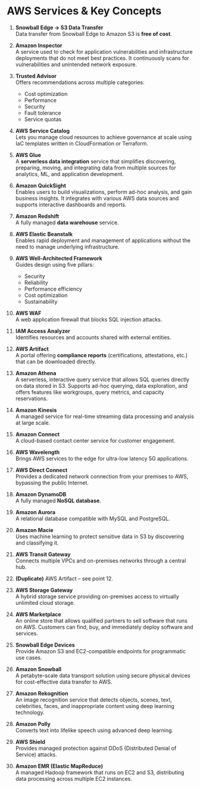 # AWS Services & Key Concepts

1. **Snowball Edge → S3 Data Transfer**  
   Data transfer from Snowball Edge to Amazon S3 is **free of cost**.

2. **Amazon Inspector**  
   A service used to check for application vulnerabilities and infrastructure deployments that do not meet best practices. It continuously scans for vulnerabilities and unintended network exposure.

3. **Trusted Advisor**  
   Offers recommendations across multiple categories:  
   - Cost optimization  
   - Performance  
   - Security  
   - Fault tolerance  
   - Service quotas

4. **AWS Service Catalog**  
   Lets you manage cloud resources to achieve governance at scale using IaC templates written in CloudFormation or Terraform.

5. **AWS Glue**  
   A **serverless data integration** service that simplifies discovering, preparing, moving, and integrating data from multiple sources for analytics, ML, and application development.

6. **Amazon QuickSight**  
   Enables users to build visualizations, perform ad-hoc analysis, and gain business insights. It integrates with various AWS data sources and supports interactive dashboards and reports.

7. **Amazon Redshift**  
   A fully managed **data warehouse** service.

8. **AWS Elastic Beanstalk**  
   Enables rapid deployment and management of applications without the need to manage underlying infrastructure.

9. **AWS Well-Architected Framework**  
   Guides design using five pillars:  
   - Security  
   - Reliability  
   - Performance efficiency  
   - Cost optimization  
   - Sustainability

10. **AWS WAF**  
    A web application firewall that blocks SQL injection attacks.

11. **IAM Access Analyzer**  
    Identifies resources and accounts shared with external entities.

12. **AWS Artifact**  
    A portal offering **compliance reports** (certifications, attestations, etc.) that can be downloaded directly.

13. **Amazon Athena**  
    A serverless, interactive query service that allows SQL queries directly on data stored in S3. Supports ad-hoc querying, data exploration, and offers features like workgroups, query metrics, and capacity reservations.

14. **Amazon Kinesis**  
    A managed service for real-time streaming data processing and analysis at large scale.

15. **Amazon Connect**  
    A cloud-based contact center service for customer engagement.

16. **AWS Wavelength**  
    Brings AWS services to the edge for ultra-low latency 5G applications.

17. **AWS Direct Connect**  
    Provides a dedicated network connection from your premises to AWS, bypassing the public Internet.

18. **Amazon DynamoDB**  
    A fully managed **NoSQL database**.

19. **Amazon Aurora**  
    A relational database compatible with MySQL and PostgreSQL.

20. **Amazon Macie**  
    Uses machine learning to protect sensitive data in S3 by discovering and classifying it.

21. **AWS Transit Gateway**  
    Connects multiple VPCs and on-premises networks through a central hub.

22. **(Duplicate)** AWS Artifact – see point 12.

23. **AWS Storage Gateway**  
    A hybrid storage service providing on-premises access to virtually unlimited cloud storage.

24. **AWS Marketplace**  
    An online store that allows qualified partners to sell software that runs on AWS. Customers can find, buy, and immediately deploy software and services.

25. **Snowball Edge Devices**  
    Provide Amazon S3 and EC2-compatible endpoints for programmatic use cases.

26. **Amazon Snowball**  
    A petabyte-scale data transport solution using secure physical devices for cost-effective data transfer to AWS.

27. **Amazon Rekognition**  
    An image recognition service that detects objects, scenes, text, celebrities, faces, and inappropriate content using deep learning technology.

28. **Amazon Polly**  
    Converts text into lifelike speech using advanced deep learning.

29. **AWS Shield**  
    Provides managed protection against DDoS (Distributed Denial of Service) attacks.

30. **Amazon EMR (Elastic MapReduce)**  
    A managed Hadoop framework that runs on EC2 and S3, distributing data processing across multiple EC2 instances.
